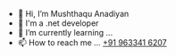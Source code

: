 - 👋 Hi, I’m Mushthaqu Anadiyan
- 👀 I'm a .net developer
- 🌱 I’m currently learning ...
- 📫 How to reach me ... [+91 963341 6207](https://wa.me/919633416207)

<!---
mushthaquhaq/mushthaquhaq is a ✨ special ✨ repository because its `README.md` (this file) appears on your GitHub profile.
You can click the Preview link to take a look at your changes.
--->
